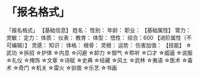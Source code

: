 # 「报名格式」
「报名格式」
【基础信息】
姓名：
性别：
年龄：
职业：
【基础属性】
膂力：
灵敏：
定力：
体质：
仪表：
教育：
体型：
悟性：
综合：600
【进阶属性（不可编辑）】
灵感：
知识：
体格：
根骨：
灵根：
运势：
伤害加值：
【技能】
☆武功
☆拆招
☆护体
☆内息
☆闪避
☆卸力
☆御气
☆聆听
☆口才
☆威逼
☆说服
☆礼仪
☆掩饰
☆文章
☆诗赋
☆史典
☆经藏
☆风土
☆武林
☆夷语
☆医术
☆毒术
☆奇门
☆机关
☆雷火
☆驯兽
☆乐艺
☆书画
